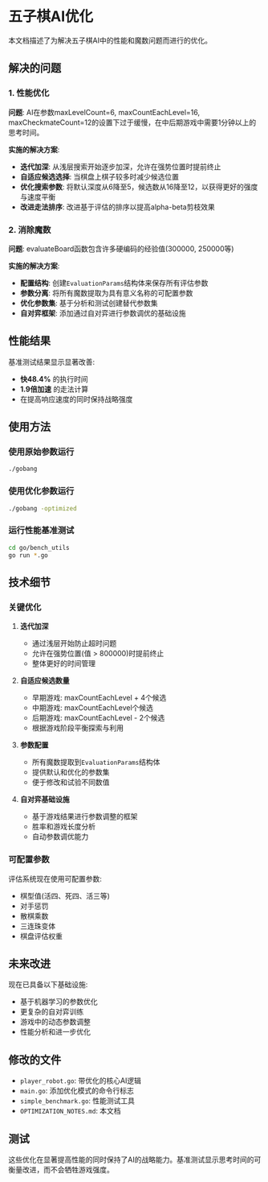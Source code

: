 # 五子棋AI优化

本文档描述了为解决五子棋AI中的性能和魔数问题而进行的优化。

## 解决的问题

### 1. 性能优化
**问题**: AI在参数maxLevelCount=6, maxCountEachLevel=16, maxCheckmateCount=12的设置下过于缓慢，在中后期游戏中需要1分钟以上的思考时间。

**实施的解决方案**:
- **迭代加深**: 从浅层搜索开始逐步加深，允许在强势位置时提前终止
- **自适应候选选择**: 当棋盘上棋子较多时减少候选位置
- **优化搜索参数**: 将默认深度从6降至5，候选数从16降至12，以获得更好的强度与速度平衡
- **改进走法排序**: 改进基于评估的排序以提高alpha-beta剪枝效果

### 2. 消除魔数
**问题**: evaluateBoard函数包含许多硬编码的经验值(300000, 250000等)

**实施的解决方案**:
- **配置结构**: 创建`EvaluationParams`结构体来保存所有评估参数
- **参数分离**: 将所有魔数提取为具有意义名称的可配置参数
- **优化参数集**: 基于分析和测试创建替代参数集
- **自对弈框架**: 添加通过自对弈进行参数调优的基础设施

## 性能结果

基准测试结果显示显著改善:
- **快48.4%** 的执行时间
- **1.9倍加速** 的走法计算
- 在提高响应速度的同时保持战略强度

## 使用方法

### 使用原始参数运行
```bash
./gobang
```

### 使用优化参数运行
```bash
./gobang -optimized
```

### 运行性能基准测试
```bash
cd go/bench_utils
go run *.go
```

## 技术细节

### 关键优化

1. **迭代加深**
   - 通过浅层开始防止超时问题
   - 允许在强势位置(值 > 800000)时提前终止
   - 整体更好的时间管理

2. **自适应候选数量**
   - 早期游戏: maxCountEachLevel + 4个候选
   - 中期游戏: maxCountEachLevel个候选  
   - 后期游戏: maxCountEachLevel - 2个候选
   - 根据游戏阶段平衡探索与利用

3. **参数配置**
   - 所有魔数提取到`EvaluationParams`结构体
   - 提供默认和优化的参数集
   - 便于修改和试验不同数值

4. **自对弈基础设施**
   - 基于游戏结果进行参数调整的框架
   - 胜率和游戏长度分析
   - 自动参数调优能力

### 可配置参数

评估系统现在使用可配置参数:
- 棋型值(活四、死四、活三等)
- 对手惩罚
- 散棋乘数
- 三连珠变体
- 棋盘评估权重

## 未来改进

现在已具备以下基础设施:
- 基于机器学习的参数优化
- 更复杂的自对弈训练
- 游戏中的动态参数调整
- 性能分析和进一步优化

## 修改的文件

- `player_robot.go`: 带优化的核心AI逻辑
- `main.go`: 添加优化模式的命令行标志
- `simple_benchmark.go`: 性能测试工具
- `OPTIMIZATION_NOTES.md`: 本文档

## 测试

这些优化在显著提高性能的同时保持了AI的战略能力。基准测试显示思考时间的可衡量改进，而不会牺牲游戏强度。
